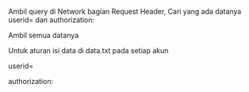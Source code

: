 Ambil query di Network bagian Request Header,
Cari yang ada datanya userid= dan authorization:

Ambil semua datanya

Untuk aturan isi data di data.txt pada setiap akun

userid=

authorization:
